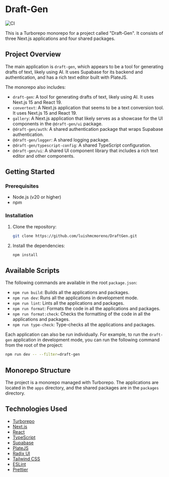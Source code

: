 # Draft-Gen

![CI](https://github.com/luishmcmoreno/DraftGen/actions/workflows/ci.yml/badge.svg)

This is a Turborepo monorepo for a project called "Draft-Gen". It consists of three Next.js applications and four shared packages.

## Project Overview

The main application is `draft-gen`, which appears to be a tool for generating drafts of text, likely using AI. It uses Supabase for its backend and authentication, and has a rich text editor built with PlateJS.

The monorepo also includes:

*   `draft-gen`: A tool for generating drafts of text, likely using AI. It uses Next.js 15 and React 19.
*   `convertext`: A Next.js application that seems to be a text conversion tool. It uses Next.js 15 and React 19.
*   `gallery`: A Next.js application that likely serves as a showcase for the UI components in the `@draft-gen/ui` package.
*   `@draft-gen/auth`: A shared authentication package that wraps Supabase authentication.
*   `@draft-gen/logger`: A shared logging package.
*   `@draft-gen/typescript-config`: A shared TypeScript configuration.
*   `@draft-gen/ui`: A shared UI component library that includes a rich text editor and other components.

## Getting Started

### Prerequisites

*   Node.js (v20 or higher)
*   npm

### Installation

1.  Clone the repository:
    ```bash
    git clone https://github.com/luishmcmoreno/DraftGen.git
    ```
2.  Install the dependencies:
    ```bash
    npm install
    ```

## Available Scripts

The following commands are available in the root `package.json`:

*   `npm run build`: Builds all the applications and packages.
*   `npm run dev`: Runs all the applications in development mode.
*   `npm run lint`: Lints all the applications and packages.
*   `npm run format`: Formats the code in all the applications and packages.
*   `npm run format:check`: Checks the formatting of the code in all the applications and packages.
*   `npm run type-check`: Type-checks all the applications and packages.

Each application can also be run individually. For example, to run the `draft-gen` application in development mode, you can run the following command from the root of the project:

```bash
npm run dev -- --filter=draft-gen
```

## Monorepo Structure

The project is a monorepo managed with Turborepo. The applications are located in the `apps` directory, and the shared packages are in the `packages` directory.

## Technologies Used

*   [Turborepo](https://turbo.build/repo)
*   [Next.js](https://nextjs.org/)
*   [React](https://react.dev/)
*   [TypeScript](https://www.typescriptlang.org/)
*   [Supabase](https://supabase.com/)
*   [PlateJS](https://platejs.org/)
*   [Radix UI](https://www.radix-ui.com/)
*   [Tailwind CSS](https://tailwindcss.com/)
*   [ESLint](https://eslint.org/)
*   [Prettier](https://prettier.io/)